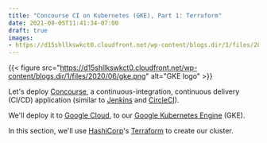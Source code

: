 ```yaml
---
title: "Concourse CI on Kubernetes (GKE), Part 1: Terraform"
date: 2021-08-05T11:41:34-07:00
draft: true
images:
- https://d15shllkswkct0.cloudfront.net/wp-content/blogs.dir/1/files/2020/06/gke.png
---
```


{{< figure src="https://d15shllkswkct0.cloudfront.net/wp-content/blogs.dir/1/files/2020/06/gke.png" alt="GKE logo" >}}

Let's deploy [Concourse](https://concourse-ci.org/), a continuous-integration,
continuous delivery (CI/CD) application (similar to
[Jenkins](https://www.jenkins.io/) and [CircleCI](https://circleci.com/)).

We'll deploy it to [Google Cloud](https://console.cloud.google.com/), to our
[Google Kubernetes Engine](https://cloud.google.com/kubernetes-engine) (GKE).

In this section, we'll use [HashiCorp](https://www.hashicorp.com/)'s
[Terraform](https://www.hashicorp.com/products/terraform) to create our cluster.
